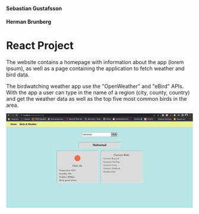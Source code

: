 #### Sebastian Gustafsson

#### Herman Brunberg

# React Project

<p>
The website contains a homepage with information about the app (lorem ipsum), as well as a page containing the application to fetch weather and bird data.
</p>
<p>
The birdwatching weather app use the "OpenWeather" and "eBird" APIs. With the app a user can type in the name of a region (city, county, country) and get the weather data as well as the top five most common birds in the area.
</p>
<img src="./images/WeatherAndBirds.png">
